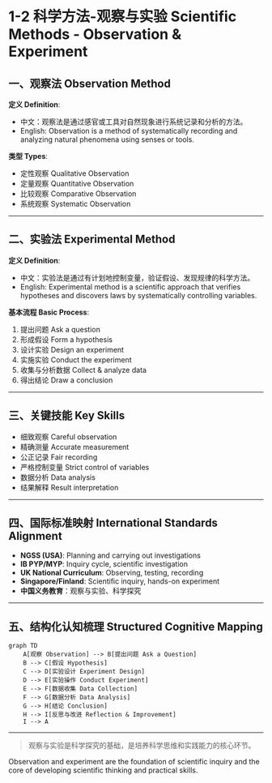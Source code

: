# 1-2 科学方法-观察与实验 Scientific Methods - Observation & Experiment

## 一、观察法 Observation Method

**定义 Definition**:

- 中文：观察法是通过感官或工具对自然现象进行系统记录和分析的方法。
- English: Observation is a method of systematically recording and analyzing natural phenomena using senses or tools.

**类型 Types**:

- 定性观察 Qualitative Observation
- 定量观察 Quantitative Observation
- 比较观察 Comparative Observation
- 系统观察 Systematic Observation

---

## 二、实验法 Experimental Method

**定义 Definition**:

- 中文：实验法是通过有计划地控制变量，验证假设、发现规律的科学方法。
- English: Experimental method is a scientific approach that verifies hypotheses and discovers laws by systematically controlling variables.

**基本流程 Basic Process**:

1. 提出问题 Ask a question
2. 形成假设 Form a hypothesis
3. 设计实验 Design an experiment
4. 实施实验 Conduct the experiment
5. 收集与分析数据 Collect & analyze data
6. 得出结论 Draw a conclusion

---

## 三、关键技能 Key Skills

- 细致观察 Careful observation
- 精确测量 Accurate measurement
- 公正记录 Fair recording
- 严格控制变量 Strict control of variables
- 数据分析 Data analysis
- 结果解释 Result interpretation

---

## 四、国际标准映射 International Standards Alignment

- **NGSS (USA)**: Planning and carrying out investigations
- **IB PYP/MYP**: Inquiry cycle, scientific investigation
- **UK National Curriculum**: Observing, testing, recording
- **Singapore/Finland**: Scientific inquiry, hands-on experiment
- **中国义务教育**：观察与实验、科学探究

---

## 五、结构化认知梳理 Structured Cognitive Mapping

```mermaid
graph TD
    A[观察 Observation] --> B[提出问题 Ask a Question]
    B --> C[假设 Hypothesis]
    C --> D[实验设计 Experiment Design]
    D --> E[实验操作 Conduct Experiment]
    E --> F[数据收集 Data Collection]
    F --> G[数据分析 Data Analysis]
    G --> H[结论 Conclusion]
    H --> I[反思与改进 Reflection & Improvement]
    I --> A
```

---

> 观察与实验是科学探究的基础，是培养科学思维和实践能力的核心环节。

Observation and experiment are the foundation of scientific inquiry and the core of developing scientific thinking and practical skills.
